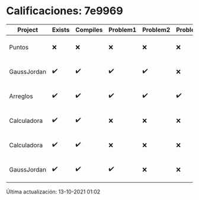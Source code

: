 # Calificaciones: 7e9969
|Project|Exists|Compiles|Problem1|Problem2|Problem3|Extra|CommitHash|CommitDate|CheckDate|Comments|DueDate|Grade|
|-|-|-|-|-|-|-|-|-|-|-|-|-|
|Puntos|❌|❌|❌|❌|❌|❌|NA|NA|13-10-2021 01:02:51|No se encontró el archivo en PracticasComputacionI/Puntos/Punto.cpp|15-10-2021 21:00:00|5.0|
|GaussJordan|✔️|✔️|✔️|✔️|❌|❌|99dd8c13978a6c2ab5c82d5d2c463e69ed06b7af|30-09-2021 23:07:52|01-10-2021 15:02:19|No avisa al usuario que el sistema no tiene solución-No intercambia las filas cuando un pivote es cero|01-10-2021 21:00:00|8.666666666666668|
|Arreglos|✔️|✔️|✔️|✔️|✔️|✔️|a30b250fdb91a651704a011545cfc36340863799|21-09-2021 21:54:44|21-09-2021 23:21:22|nan|24-09-2021 21:00:00|10.0|
|Calculadora|✔️|✔️|❌|❌|❌|✔️|5342683b9a79262abe0ec12a408f25ffdf46da7d|17-09-2021 14:41:16|17-09-2021 15:23:51|Revisa la operación suma-No implementaste operaciones con números flotantes-Revisa la operación división|17-09-2021 21:00:00|7.333333333333333|
|Calculadora|✔️|✔️|❌|❌|❌|✔️|802ed47cdfdcc5612c8d95ec3dad5a775440ffc2|17-09-2021 12:10:03|17-09-2021 13:13:23|Revisa la operación suma-No implementaste operaciones con números flotantes-Revisa la operación división|17-09-2021 21:00:00|7.333333333333333|
|GaussJordan|✔️|✔️|✔️|❌|❌|✔️|fab4e5a6340ebc2460a3dca950c54bb3cca0fc23|01-10-2021 20:31:32|01-10-2021 21:07:06|No aplica correctamente el método de Gauss-Jordan-No avisa al usuario que el sistema no tiene solución|01-10-2021 21:00:00|8.666666666666666|

Última actualización: 13-10-2021 01:02